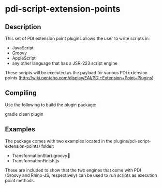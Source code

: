 pdi-script-extension-points
===========================

Description
--------------

This set of PDI extension point plugins allows the user to write scripts in:

- JavaScript
- Groovy
- AppleScript
- any other language that has a JSR-223 script engine

These scripts will be executed as the payload for various PDI extension points (http://wiki.pentaho.com/display/EAI/PDI+Extension+Point+Plugins)

Compiling
--------------

Use the following to build the plugin package:

gradle clean plugin

Examples
--------------

The package comes with two examples located in the plugins/pdi-script-extension-points/ folder:
 - TransformationStart.groovy
 - TransformationFinish.js 

These are included to show that the two engines that come with PDI (Groovy and Rhino-JS, respectively) can be used to run scripts as execution point methods.
